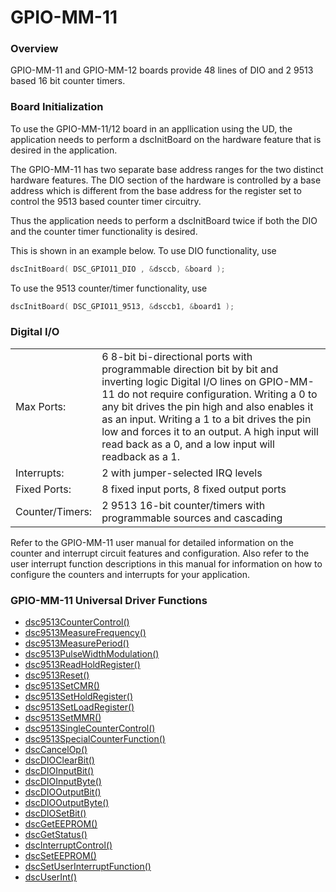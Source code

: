 # GPIO-MM-11

### Overview

GPIO-MM-11 and GPIO-MM-12 boards provide 48 lines of DIO and 2 9513 based 16 bit counter timers.

### Board Initialization

To use the GPIO-MM-11/12 board in an appllication using the UD, the application needs to perform a dscInitBoard on the hardware feature that is desired in the application.

The GPIO-MM-11 has two separate base address ranges for the two distinct hardware features. The DIO section of the hardware is controlled by a base address which is different from the base address for the register set to control the 9513 based counter timer circuitry.

Thus the application needs to perform a dscInitBoard twice if both the DIO and the counter timer functionality is desired.

This is shown in an example below. To use DIO functionality, use

```c
dscInitBoard( DSC_GPIO11_DIO , &dsccb, &board );
```

To use the 9513 counter/timer functionality, use

```c
dscInitBoard( DSC_GPIO11_9513, &dsccb1, &board1 );
```

### Digital I/O

|  |  |
| :--- | :--- |
| Max Ports: | 6 8-bit bi-directional ports with programmable direction bit by bit and inverting logic Digital I/O lines on GPIO-MM-11 do not require configuration. Writing a 0 to any bit drives the pin high and also enables it as an input. Writing a 1 to a bit drives the pin low and forces it to an output. A high input will read back as a 0, and a low input will readback as a 1. |
| Interrupts: | 2 with jumper-selected IRQ levels |
| Fixed Ports: | 8 fixed input ports, 8 fixed output ports |
| Counter/Timers: | 2 9513 16-bit counter/timers with programmable sources and cascading |

Refer to the GPIO-MM-11 user manual for detailed information on the counter and interrupt circuit features and configuration. Also refer to the user interrupt function descriptions in this manual for information on how to configure the counters and interrupts for your application.

### GPIO-MM-11 Universal Driver Functions

* [dsc9513CounterControl\(\) ](../14.-universal-driver-apis/dsc9513countercontrol.md)
* [dsc9513MeasureFrequency\(\) ](../14.-universal-driver-apis/dsc9513measurefrequency.md)
* [dsc9513MeasurePeriod\(\) ](../14.-universal-driver-apis/dsc9513measureperiod.md)
* [dsc9513PulseWidthModulation\(\) ](../14.-universal-driver-apis/dsc9513pulsewidthmodulation.md)
* [dsc9513ReadHoldRegister\(\) ](../14.-universal-driver-apis/dsc9513readholdregister.md)
* [dsc9513Reset\(\) ](../14.-universal-driver-apis/dsc9513reset.md)
* [dsc9513SetCMR\(\) ](../14.-universal-driver-apis/dsc9513setcmr.md)
* [dsc9513SetHoldRegister\(\)](../14.-universal-driver-apis/dsc9513setholdregister.md) 
* [dsc9513SetLoadRegister\(\) ](../14.-universal-driver-apis/dsc9513setloadregister.md)
* [dsc9513SetMMR\(\) ](../14.-universal-driver-apis/dsc9513setmmr.md)
* [dsc9513SingleCounterControl\(\) ](../14.-universal-driver-apis/dsc9513singlecountercontrol.md)
* [dsc9513SpecialCounterFunction\(\) ](../14.-universal-driver-apis/dsc9513specialcounterfunction.md)
* [dscCancelOp\(\) ](../14.-universal-driver-apis/dsccancelop.md)
* [dscDIOClearBit\(\) ](../14.-universal-driver-apis/dscdioclearbit.md)
* [dscDIOInputBit\(\)](../14.-universal-driver-apis/dscdioinputbit.md) 
* [dscDIOInputByte\(\) ](../14.-universal-driver-apis/dscdioinputbyte.md)
* [dscDIOOutputBit\(\) ](../14.-universal-driver-apis/dscdiooutputbit.md)
* [dscDIOOutputByte\(\) ](../14.-universal-driver-apis/dscdiooutputbyte.md)
* [dscDIOSetBit\(\) ](../14.-universal-driver-apis/dscdiosetbit.md)
* [dscGetEEPROM\(\) ](../14.-universal-driver-apis/dscgeteeprom.md)
* [dscGetStatus\(\) ](../14.-universal-driver-apis/dscgetstatus.md)
* [dscInterruptControl\(\) ](../14.-universal-driver-apis/dscinterruptcontrol.md)
* [dscSetEEPROM\(\) ](../14.-universal-driver-apis/dscseteeprom.md)
* [dscSetUserInterruptFunction\(\) ](../14.-universal-driver-apis/dscsetuserinterruptfunction.md)
* [dscUserInt\(\)](../14.-universal-driver-apis/dscuserint.md)



